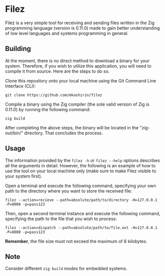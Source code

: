 # Filez

Filez is a very simple tool for receiving and sending files written in the Zig 
programming language (version is 0.11.0) made to gain better understanding 
of low level languages and systems programming in general.

## Building

At the moment, there is no direct method to download a binary for your system. 
Therefore, if you wish to utilize this application, you will need to compile it 
from source. Here are the steps to do so.

Clone this repository onto your local machine using the Git Command Line 
Interface (CLI):

```
git clone https://github.com/mkashirin/filez
```

Compile a binary using the Zig compiler (the sole valid version of Zig 
is 0.11.0) by running the following command:

```
zig build
```

After completing the above steps, the binary will be located in the 
"zig-out/bin/" directory. That concludes the process.

## Usage

The information provided by the `filez -h` or `filez --help` options describes 
all the arguments in detail. However, the following is an example of how to use 
the tool on your local machine only (make sure to make Filez visible to your 
system first).

Open a terminal and execute the following command, specifying your own path to 
the directory where you want to store the received file:

```
filez --action=recieve --path=absolute/path/to/directory -H=127.0.0.1 -P=8080 -p=pass123
```

Then, open a second terminal instance and execute the following command, 
specifying the path to the file that you wish to process:

```
filez --action=dispatch --path=absolute/path/to/file.ext -H=127.0.0.1 -P=8080 -p=pass123
```

**Remember**, the file size must not exceed the maximum of 8 kilobytes.

## Note

Consider different `zig build` modes for embedded systems.
